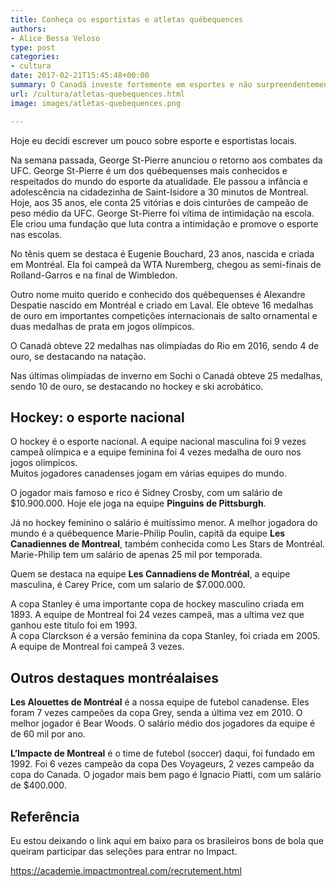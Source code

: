 ```yaml
---
title: Conheça os esportistas e atletas québequences
authors:
- Alice Bessa Veloso
type: post
categories:
- cultura
date: 2017-02-21T15:45:48+00:00
summary: O Canadá investe fortemente em esportes e não surpreendentemente produz grande atletas. Conheça alguns dos atletas québequences e canadenses.
url: /cultura/atletas-quebequences.html
image: images/atletas-quebequences.png

---
```

Hoje eu decidi escrever um pouco sobre esporte e esportistas locais.

Na semana passada, George St-Pierre anunciou o retorno aos combates da UFC. George St-Pierre é um dos québequenses mais conhecidos e respeitados do mundo do esporte da atualidade. Ele passou a infância e adolescência na cidadezinha de Saint-Isidore a 30 minutos de Montreal. Hoje, aos 35 anos, ele conta 25 vitórias e dois cinturões de campeão de peso médio da UFC. George St-Pierre foi vítima de intimidação na <span class="text_exposed_show">escola. Ele criou uma fundação que luta contra a intimidação e promove o esporte nas escolas.</span>

<span class="text_exposed_show">No tênis quem se destaca é Eugenie Bouchard, 23 anos, nascida e criada em Montréal. Ela foi campeã da WTA Nuremberg, chegou as semi-finais de Rolland-Garros e na final de Wimbledon.</span>

<span class="text_exposed_show">Outro nome muito querido e conhecido dos québequenses é Alexandre Despatie nascido em Montréal e criado em Laval. Ele obteve 16 medalhas de ouro em importantes competições internacionais de salto ornamental e duas medalhas de prata em jogos olímpicos.</span>

<span class="text_exposed_show">O Canadá obteve 22 medalhas nas olimpíadas do Rio em 2016, sendo 4 de ouro, se destacando na natação. </span>

<span class="text_exposed_show">Nas últimas olimpíadas de inverno em Sochi o Canadá obteve 25 medalhas, sendo 10 de ouro, se destacando no hockey e ski acrobático.</span>

## Hockey: o esporte nacional

<span class="text_exposed_show">O hockey é o esporte nacional. A equipe nacional masculina foi 9 vezes campeã olímpica e a equipe feminina foi 4 vezes medalha de ouro nos jogos olímpicos.<br /> Muitos jogadores canadenses jogam em várias equipes do mundo.</span>

<span class="text_exposed_show">O jogador mais famoso e rico é Sidney Crosby, com um salário de $10.900.000. Hoje ele joga na equipe <strong>Pinguins de Pittsburgh</strong>. </span>

<span class="text_exposed_show">Já no hockey feminino o salário é muitíssimo menor. A melhor jogadora do mundo é a québequence Marie-Philip Poulin, capitã da equipe <strong>Les Canadiennes de Montreal</strong>, também conhecida como Les Stars de Montréal. Marie-Philip tem um salário de apenas 25 mil por temporada.</span>

<span class="text_exposed_show">Quem se destaca na equipe <strong>Les Cannadiens de Montréal</strong>, a equipe masculina, é Carey Price, com um salario de $7.000.000.</span>

<span class="text_exposed_show">A copa Stanley é uma importante copa de hockey masculino criada em 1893. A equipe de Montreal foi 24 vezes campeã, mas a ultima vez que ganhou este título foi em 1993.<br /> A copa Clarckson é a versão feminina da copa Stanley, foi criada em 2005. A equipe de Montreal foi campeã 3 vezes.</span>

## Outros destaques montréalaises

<span class="text_exposed_show"><strong>Les Alouettes de Montréal</strong> é a nossa equipe de futebol canadense. Eles foram 7 vezes campeões da copa Grey, senda a última vez em 2010. O melhor jogador é Bear Woods. O salário médio dos jogadores da equipe é de 60 mil por ano.</span>

<span class="text_exposed_show"><strong>L&#8217;Impacte de Montreal</strong> é o time de futebol (soccer) daqui, foi fundado em 1992. Foi 6 vezes campeão da copa Des Voyageurs, 2 vezes campeão da copa do Canada. O jogador mais bem pago é Ignacio Piatti, com um salário de $400.000.</span>

## Referência

<span class="text_exposed_show">Eu estou deixando o link aqui em baixo para os brasileiros bons de bola que queiram participar das seleções para entrar no Impact.</span>

<div class="text_exposed_show">
  <p>
    <a href="https://academie.impactmontreal.com/recrutement.html" target="_blank" rel="nofollow noopener">https://academie.impactmontreal.com/recrutement.html</a>
  </p>
</div>